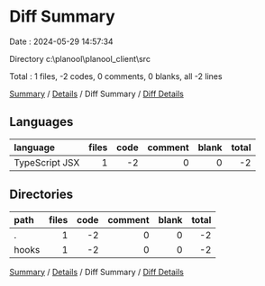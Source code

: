 # Diff Summary

Date : 2024-05-29 14:57:34

Directory c:\\planool\\planool_client\\src

Total : 1 files,  -2 codes, 0 comments, 0 blanks, all -2 lines

[Summary](results.md) / [Details](details.md) / Diff Summary / [Diff Details](diff-details.md)

## Languages
| language | files | code | comment | blank | total |
| :--- | ---: | ---: | ---: | ---: | ---: |
| TypeScript JSX | 1 | -2 | 0 | 0 | -2 |

## Directories
| path | files | code | comment | blank | total |
| :--- | ---: | ---: | ---: | ---: | ---: |
| . | 1 | -2 | 0 | 0 | -2 |
| hooks | 1 | -2 | 0 | 0 | -2 |

[Summary](results.md) / [Details](details.md) / Diff Summary / [Diff Details](diff-details.md)